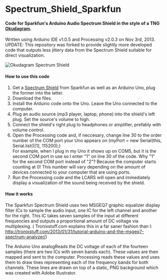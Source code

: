 Spectrum_Shield_Sparkfun
========================

#### **Code for Sparkfun's Arduino Audio Spectrum Shield in the style of a TNG [Okudagram](http://en.wikipedia.org/wiki/LCARS).**  
Written using Arduino IDE v1.0.5 and Processing v2.0.3 on Nov 3rd, 2013.  
UPDATE: This repository was forked to provide slightly more developed code that outputs less jittery data from the Spectrum Shield suitable for direct visualization.

![Okudagram Spectrum Shield](http://i795.photobucket.com/albums/yy232/smolder_bucket/Sparkfun_Okudagram_Spectrum.png)


#### **How to use this code**  
1. Get a [Spectrum Shield](https://www.sparkfun.com/products/10306) from Sparkfun as well as an Arduino Uno, plug the former into the latter.  
2. Download the files.
3. Install the Arduino code onto the Uno. Leave the Uno connected to the computer.  
4. Plug an audio source (mp3 player, laptop, phone) into the shield's left plug. Set the source's volume to high.  
5. Connect the shield's right plug to headphones or amplifier, prefably with volume control.  
6. Open the Processing code and, if neccesary, change line 30 to the order number of the COM port your Uno appears on
(myPort = new Serial(this, Serial.list()[1], 115200);)  
For example, when I plug in my Uno it shows up on COM5, but it is the second COM port in use so I enter "1" on line 30
of the code. Why "1" for the second COM port instead of "2"? Because the computer starts counting at 0!
This number will vary depending on the amount of devices connected to your computer that are using ports.  
7. Run the Processing code and the LCARS will open and immediately display a visualization of the sound being received by the shield.  

#### **How it works**  
The Sparkfun Spectrum Shield uses two MSGEQ7 graphic equalizer display filter ICs to sample the audio input,
one IC for the left channel and another for the right. This IC takes seven samples of the input at different frequencies and 
outputs a proportional amount of DC voltage via multiplexing. ( Tronixstuff.com explains this in a far saner fashion than I:
http://tronixstuff.com/2013/01/31/tutorial-arduino-and-the-msgeq7-spectrum-analyzer/)  

The Arduino Uno analogReads the DC voltage of each of the fourteen samples (there are two ICs with seven bands each). 
These values are then mapped and sent to the computer. Processing reads these values and uses them to draw lines representing
each of the frequency bands for both channels. These lines are drawn on top of a static, PNG background which was created
with Adobe Illustrator.
